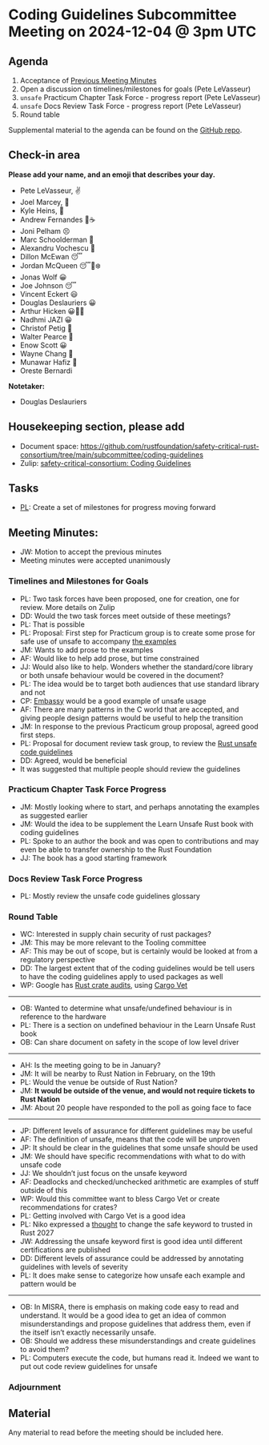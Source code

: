 # Coding Guidelines Subcommittee Meeting on 2024-12-04 @ 3pm UTC

## Agenda

1. Acceptance of [Previous Meeting Minutes](../2024-November-19/minutes.md)
2. Open a discussion on timelines/milestones for goals (Pete LeVasseur)
3. `unsafe` Practicum Chapter Task Force - progress report (Pete LeVasseur)
4. `unsafe` Docs Review Task Force - progress report (Pete LeVasseur)
5. Round table

Supplemental material to the agenda can be found on the [GitHub repo](https://github.com/rustfoundation/safety-critical-rust-consortium/tree/main/subcommittee/coding-guidelines).

## Check-in area

**Please add your name, and an emoji that describes your day.**

* Pete LeVasseur, ✌️
* Joel Marcey, 🥱
* Kyle Heins,  🥱
* Andrew Fernandes 🥱☕️
* Joni Pelham 😣
* Marc Schoolderman 🎅
* Alexandru Vochescu 🥱
* Dillon McEwan 😴
* Jordan McQueen 😴🗻❄️
* Jonas Wolf 😀
* Joe Johnson 😴
* Vincent Eckert 😃
* Douglas Deslauriers 😀
* Arthur Hicken 😀🔦🔬
* Nadhmi JAZI  😀
* Christof Petig 🎅
* Walter Pearce 🤘
* Enow Scott 😀
* Wayne Chang 🎅
* Munawar Hafiz 🙂
* Oreste Bernardi


**Notetaker:**

* Douglas Deslauriers

## Housekeeping section, please add

* Document space: https://github.com/rustfoundation/safety-critical-rust-consortium/tree/main/subcommittee/coding-guidelines
* Zulip: [safety-critical-consortium: Coding Guidelines](https://rust-lang.zulipchat.com/#narrow/channel/445688-safety-critical-consortium/topic/Coding.20Guidelines)

## Tasks

* [PL](mailto:plevasseur@gmail.com): Create a set of milestones for progress moving forward

## Meeting Minutes:

* JW: Motion to accept the previous minutes
* Meeting minutes were accepted unanimously

### Timelines and Milestones for Goals

* PL: Two task forces have been proposed, one for creation, one for review. More details on Zulip
* DD: Would the two task forces meet outside of these meetings?
* PL: That is possible
* PL: Proposal: First step for Practicum group is to create some prose for safe
  use of unsafe to accompany [the examples](https://github.com/rustfoundation/safety-critical-rust-consortium/blob/main/subcommittee/coding-guidelines/initiatives/safe-use-of-unsafe-guidelines/unsafe-example-usage.md)
* JM: Wants to add prose to the examples
* AF: Would like to help add prose, but time constrained
* JJ: Would also like to help. Wonders whether the standard/core library or both unsafe behaviour would be covered in the document?
* PL: The idea would be to target both audiences that use standard library and not
* CP: [Embassy](https://github.com/embassy-rs/embassy) would be a good example of unsafe usage
* AF: There are many patterns in the C world that are accepted, and giving people design patterns would be useful to help the transition
* JM: In response to the previous Practicum group proposal, agreed good first steps.
* PL: Proposal for document review task group, to review the [Rust unsafe code
  guidelines](https://github.com/rust-lang/unsafe-code-guidelines)
* DD: Agreed, would be beneficial
* It was suggested that multiple people should review the guidelines

### Practicum Chapter Task Force Progress

* JM: Mostly looking where to start, and perhaps annotating the examples as suggested earlier
* JM: Would the idea to be supplement the Learn Unsafe Rust book with coding guidelines
* PL: Spoke to an author the book and was open to contributions and may even be able to transfer ownership to the Rust Foundation
* JJ: The book has a good starting framework

### Docs Review Task Force Progress

* PL: Mostly review the unsafe code guidelines glossary

### Round Table

* WC: Interested in supply chain security of rust packages?
* JM: This may be more relevant to the Tooling committee
* AF: This may be out of scope, but is certainly would be looked at from a regulatory perspective
* DD: The largest extent that of the coding guidelines would be tell users to have the coding guidelines apply to used packages as well
* WP: Google has [Rust crate audits](https://github.com/google/rust-crate-audits), using [Cargo Vet](https://github.com/mozilla/cargo-vet)

---

* OB: Wanted to determine what unsafe/undefined behaviour is in reference to the hardware
* PL: There is a section on undefined behaviour in the Learn Unsafe Rust book
* OB: Can share document on safety in the scope of low level driver

---

* AH: Is the meeting going to be in January?
* JM: It will be nearby to Rust Nation in February, on the 19th
* PL: Would the venue be outside of Rust Nation?
* JM: **It would be outside of the venue, and would not require tickets to Rust Nation**
* JM: About 20 people have responded to the poll as going face to face

---

* JP: Different levels of assurance for different guidelines may be useful
* AF: The definition of unsafe, means that the code will be unproven
* JP: It should be clear in the guidelines that some unsafe should be used
* JM: We should have specific recommendations with what to do with unsafe code
* JJ: We shouldn’t just focus on the unsafe keyword
* AF: Deadlocks and checked/unchecked arithmetic are examples of stuff outside of this
* WP: Would this committee want to bless Cargo Vet or create recommendations for crates?
* PL: Getting involved with Cargo Vet is a good idea
* PL: Niko expressed a [thought](https://github.com/rust-lang/rfcs/pull/3484#issuecomment-2039501484) to change the safe keyword to trusted in Rust 2027
* JW: Addressing the unsafe keyword first is good idea until different certifications are published
* DD: Different levels of assurance could be addressed by annotating guidelines with levels of severity
* PL: It does make sense to categorize how unsafe each example and pattern would be

---

* OB: In MISRA, there is emphasis on making code easy to read and understand. It would be a good idea to get an idea of common misunderstandings and propose guidelines that address them, even if the itself isn’t exactly necessarily unsafe.
* OB: Should we address these misunderstandings and create guidelines to avoid them?
* PL: Computers execute the code, but humans read it. Indeed we want to put out code review guidelines for unsafe

### Adjournment

## Material

Any material to read before the meeting should be included here.
